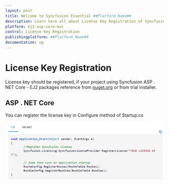 ```yaml
---
layout: post
title: Welcome to Syncfusion Essential ##Platform_Name##
description: Learn here all about License Key Registration of Syncfusion Essential ##Platform_Name## widgets based on HTML5 and jQuery.
platform: ej2-asp-core-mvc
control: License Key Registration
publishingplatform: ##Platform_Name##
documentation: ug
---
```


# License Key Registration

License key should be registered, if your project using Syncfusion ASP . NET Core - EJ2 packages reference from [nuget.org](https://www.nuget.org/packages?q=syncfusion) or from trial installer.

## ASP . NET Core

You can register the license key in Configure method of Startup.cs

![License Key Register](images\key-register.png)